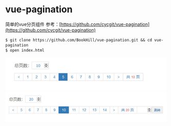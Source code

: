 # vue-pagination
简单的vue分页组件
参考：[https://github.com/cycgit/vue-pagination](https://github.com/cycgit/vue-pagination)
```
$ git clone https://github.com/BookHill/vue-pagination.git && cd vue-pagination
$ open index.html
```
 ![image](https://github.com/BookHill/vue-pagination/blob/master/20180525164052.jpg)
 ![image](https://github.com/BookHill/vue-pagination/blob/master/20180525164139.jpg)